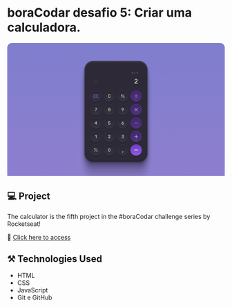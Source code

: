 # boraCodar desafio 5: Criar uma calculadora.

![preview](.github/preview.jpg)

## 💻  Project

The calculator is the fifth project in the #boraCodar challenge series by Rocketseat!

🔗 [ Click here to access](https://anaaaab.github.io/calculator/)

## ⚒️ Technologies Used

- HTML
- CSS
- JavaScript
- Git e GitHub
